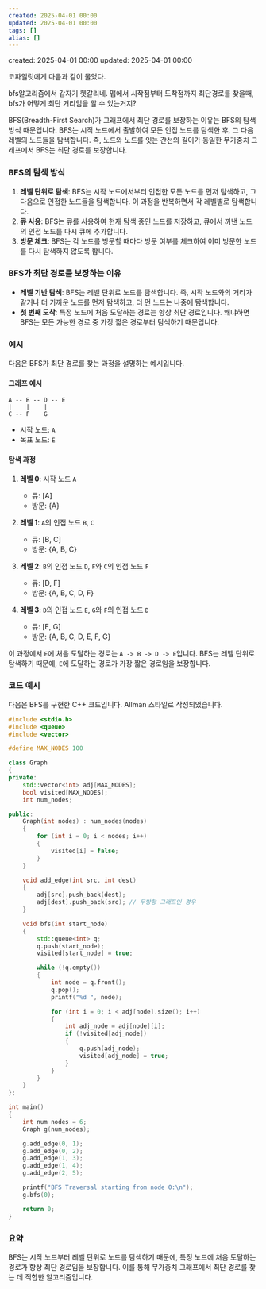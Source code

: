 ```yaml
---
created: 2025-04-01 00:00
updated: 2025-04-01 00:00
tags: []
alias: []
---
```


created: 2025-04-01 00:00
updated: 2025-04-01 00:00


코파일럿에게 다음과 같이 물었다.

bfs알고리즘에서 갑자기 헷갈리네. 맵에서 시작점부터 도착점까지 최단경로를 찾을때, bfs가 어떻게 최단 거리임을 알 수 있는거지?


BFS(Breadth-First Search)가 그래프에서 최단 경로를 보장하는 이유는 BFS의 탐색 방식 때문입니다. BFS는 시작 노드에서 출발하여 모든 인접 노드를 탐색한 후, 그 다음 레벨의 노드들을 탐색합니다. 즉, 노드와 노드를 잇는 간선의 길이가 동일한 무가중치 그래프에서 BFS는 최단 경로를 보장합니다.

### BFS의 탐색 방식
1. **레벨 단위로 탐색**: BFS는 시작 노드에서부터 인접한 모든 노드를 먼저 탐색하고, 그 다음으로 인접한 노드들을 탐색합니다. 이 과정을 반복하면서 각 레벨별로 탐색합니다.
2. **큐 사용**: BFS는 큐를 사용하여 현재 탐색 중인 노드를 저장하고, 큐에서 꺼낸 노드의 인접 노드를 다시 큐에 추가합니다.
3. **방문 체크**: BFS는 각 노드를 방문할 때마다 방문 여부를 체크하여 이미 방문한 노드를 다시 탐색하지 않도록 합니다.

### BFS가 최단 경로를 보장하는 이유
- **레벨 기반 탐색**: BFS는 레벨 단위로 노드를 탐색합니다. 즉, 시작 노드와의 거리가 같거나 더 가까운 노드를 먼저 탐색하고, 더 먼 노드는 나중에 탐색합니다.
- **첫 번째 도착**: 특정 노드에 처음 도달하는 경로는 항상 최단 경로입니다. 왜냐하면 BFS는 모든 가능한 경로 중 가장 짧은 경로부터 탐색하기 때문입니다.

### 예시
다음은 BFS가 최단 경로를 찾는 과정을 설명하는 예시입니다.

#### 그래프 예시
```
A -- B -- D -- E
|    |    |
C -- F    G
```
- 시작 노드: `A`
- 목표 노드: `E`

#### 탐색 과정
1. **레벨 0**: 시작 노드 `A`
   - 큐: [A]
   - 방문: {A}

2. **레벨 1**: `A`의 인접 노드 `B`, `C`
   - 큐: [B, C]
   - 방문: {A, B, C}

3. **레벨 2**: `B`의 인접 노드 `D`, `F`와 `C`의 인접 노드 `F`
   - 큐: [D, F]
   - 방문: {A, B, C, D, F}

4. **레벨 3**: `D`의 인접 노드 `E`, `G`와 `F`의 인접 노드 `D`
   - 큐: [E, G]
   - 방문: {A, B, C, D, E, F, G}

이 과정에서 `E`에 처음 도달하는 경로는 `A -> B -> D -> E`입니다. BFS는 레벨 단위로 탐색하기 때문에, `E`에 도달하는 경로가 가장 짧은 경로임을 보장합니다.

### 코드 예시
다음은 BFS를 구현한 C++ 코드입니다. Allman 스타일로 작성되었습니다.

```cpp name=bfs_example.cpp
#include <stdio.h>
#include <queue>
#include <vector>

#define MAX_NODES 100

class Graph
{
private:
    std::vector<int> adj[MAX_NODES];
    bool visited[MAX_NODES];
    int num_nodes;

public:
    Graph(int nodes) : num_nodes(nodes)
    {
        for (int i = 0; i < nodes; i++)
        {
            visited[i] = false;
        }
    }

    void add_edge(int src, int dest)
    {
        adj[src].push_back(dest);
        adj[dest].push_back(src); // 무방향 그래프인 경우
    }

    void bfs(int start_node)
    {
        std::queue<int> q;
        q.push(start_node);
        visited[start_node] = true;

        while (!q.empty())
        {
            int node = q.front();
            q.pop();
            printf("%d ", node);

            for (int i = 0; i < adj[node].size(); i++)
            {
                int adj_node = adj[node][i];
                if (!visited[adj_node])
                {
                    q.push(adj_node);
                    visited[adj_node] = true;
                }
            }
        }
    }
};

int main()
{
    int num_nodes = 6;
    Graph g(num_nodes);

    g.add_edge(0, 1);
    g.add_edge(0, 2);
    g.add_edge(1, 3);
    g.add_edge(1, 4);
    g.add_edge(2, 5);

    printf("BFS Traversal starting from node 0:\n");
    g.bfs(0);

    return 0;
}
```

### 요약
BFS는 시작 노드부터 레벨 단위로 노드를 탐색하기 때문에, 특정 노드에 처음 도달하는 경로가 항상 최단 경로임을 보장합니다. 이를 통해 무가중치 그래프에서 최단 경로를 찾는 데 적합한 알고리즘입니다.